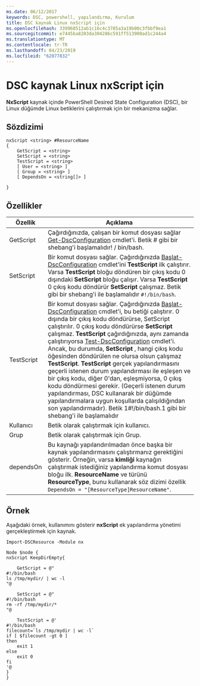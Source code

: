 ```yaml
---
ms.date: 06/12/2017
keywords: DSC, powershell, yapılandırma, Kurulum
title: DSC kaynak Linux nxScript için
ms.openlocfilehash: 339968512ab1c16c4c3785a3a19b00c3fbbf9ea1
ms.sourcegitcommit: e7445ba8203da304286c591ff513900ad1c244a4
ms.translationtype: MT
ms.contentlocale: tr-TR
ms.lasthandoff: 04/23/2019
ms.locfileid: "62077832"
---
```

# <a name="dsc-for-linux-nxscript-resource"></a>DSC kaynak Linux nxScript için

**NxScript** kaynak içinde PowerShell Desired State Configuration (DSC), bir Linux düğümde Linux betiklerini çalıştırmak için bir mekanizma sağlar.

## <a name="syntax"></a>Sözdizimi

```
nxScript <string> #ResourceName
{
    GetScript = <string>
    SetScript = <string>
    TestScript = <string>
    [ User = <string> ]
    [ Group = <string> ]
    [ DependsOn = <string[]> ]

}
```

## <a name="properties"></a>Özellikler

|  Özellik |  Açıklama |
|---|---|
| GetScript| Çağırdığınızda, çalışan bir komut dosyası sağlar [Get-DscConfiguration](https://technet.microsoft.com/en-us/library/dn521625.aspx) cmdlet'i. Betik # gibi bir shebang'i başlamalıdır! / bin/bash.|
| SetScript| Bir komut dosyası sağlar. Çağırdığınızda [Başlat-DscConfiguration](https://technet.microsoft.com/en-us/library/dn521623.aspx) cmdlet'ini **TestScript** ilk çalıştırır. Varsa **TestScript** bloğu döndüren bir çıkış kodu 0 dışındaki **SetScript** bloğu çalışır. Varsa **TestScript** 0 çıkış kodu döndürür **SetScript** çalışmaz. Betik gibi bir shebang'i ile başlamalıdır `#!/bin/bash`.|
| TestScript| Bir komut dosyası sağlar. Çağırdığınızda [Başlat-DscConfiguration](https://technet.microsoft.com/en-us/library/dn521623.aspx) cmdlet'i, bu betiği çalıştırır. 0 dışında bir çıkış kodu döndürürse, SetScript çalıştırılır. 0 çıkış kodu döndürürse **SetScript** çalışmaz. **TestScript** çağırdığınızda, aynı zamanda çalıştırıyorsa [Test-DscConfiguration](https://technet.microsoft.com/en-us/library/dn407382.aspx) cmdlet'i. Ancak, bu durumda, **SetScript** , hangi çıkış kodu öğesinden döndürülen ne olursa olsun çalışmaz **TestScript**. **TestScript** gerçek yapılandırmasını geçerli istenen durum yapılandırması ile eşleşen ve bir çıkış kodu, diğer 0'dan, eşleşmiyorsa, 0 çıkış kodu döndürmesi gerekir. (Geçerli istenen durum yapılandırması, DSC kullanarak bir düğümde yapılandırmalara uygun koşullarda çalışıldığından son yapılandırmadır). Betik 1#!/bin/bash.1 gibi bir shebang'i ile başlamalıdır|
| Kullanıcı| Betik olarak çalıştırmak için kullanıcı.|
| Grup| Betik olarak çalıştırmak için Grup.|
| dependsOn | Bu kaynağı yapılandırılmadan önce başka bir kaynak yapılandırmasını çalıştırmanız gerektiğini gösterir. Örneğin, varsa **kimliği** kaynağın çalıştırmak istediğiniz yapılandırma komut dosyası bloğu ilk. **ResourceName** ve türünü **ResourceType**, bunu kullanarak söz dizimi özellik `DependsOn = "[ResourceType]ResourceName"`.|

## <a name="example"></a>Örnek

Aşağıdaki örnek, kullanımını gösterir **nxScript** ek yapılandırma yönetimi gerçekleştirmek için kaynak.

```
Import-DSCResource -Module nx

Node $node {
nxScript KeepDirEmpty{

    GetScript = @"
#!/bin/bash
ls /tmp/mydir/ | wc -l
"@

    SetScript = @"
#!/bin/bash
rm -rf /tmp/mydir/*
"@

    TestScript = @'
#!/bin/bash
filecount=`ls /tmp/mydir | wc -l`
if [ $filecount -gt 0 ]
then
    exit 1
else
    exit 0
fi
'@
}
}
```